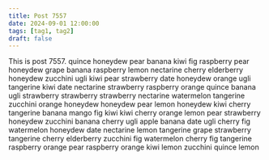 ```yaml
---
title: Post 7557
date: 2024-09-01 12:00:00
tags: [tag1, tag2]
draft: false
---
```

This is post 7557.
quince
honeydew
pear
banana
kiwi
fig
raspberry
pear
honeydew
grape
banana
raspberry
lemon
nectarine
cherry
elderberry
honeydew
zucchini
ugli
kiwi
pear
strawberry
date
honeydew
orange
ugli
tangerine
kiwi
date
nectarine
strawberry
raspberry
orange
quince
banana
ugli
strawberry
strawberry
strawberry
nectarine
watermelon
tangerine
zucchini
orange
honeydew
honeydew
pear
lemon
honeydew
kiwi
cherry
tangerine
banana
mango
fig
kiwi
kiwi
cherry
orange
lemon
pear
strawberry
honeydew
zucchini
banana
cherry
ugli
apple
banana
date
ugli
cherry
fig
watermelon
honeydew
date
nectarine
lemon
tangerine
grape
strawberry
tangerine
cherry
elderberry
zucchini
fig
watermelon
cherry
fig
tangerine
raspberry
orange
pear
raspberry
orange
kiwi
lemon
zucchini
quince
lemon
